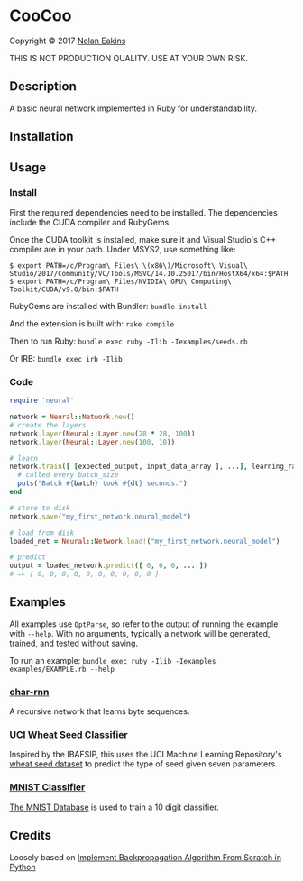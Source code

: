 CooCoo
==========

Copyright &copy; 2017 [Nolan Eakins](mailto:sneakin+at+semanticgap.com)

THIS IS NOT PRODUCTION QUALITY. USE AT YOUR OWN RISK.


Description
----------

A basic neural network implemented in Ruby for understandability.

Installation
-------------


Usage
----------

### Install

First the required dependencies need to be installed. The dependencies include the CUDA compiler and RubyGems.

Once the CUDA toolkit is installed, make sure it and Visual Studio's C++ compiler are in your path. Under MSYS2, use something like:

    $ export PATH=/c/Program\ Files\ \(x86\)/Microsoft\ Visual\ Studio/2017/Community/VC/Tools/MSVC/14.10.25017/bin/HostX64/x64:$PATH
    $ export PATH=/c/Program\ Files/NVIDIA\ GPU\ Computing\ Toolkit/CUDA/v9.0/bin:$PATH

RubyGems are installed with Bundler: `bundle install`

And the extension is built with: `rake compile`

Then to run Ruby: `bundle exec ruby -Ilib -Iexamples/seeds.rb`

Or IRB: `bundle exec irb -Ilib`

### Code

```ruby
require 'neural'

network = Neural::Network.new()
# create the layers
network.layer(Neural::Layer.new(28 * 28, 100))
network.layer(Neural::Layer.new(100, 10))

# learn
network.train([ [expected_output, input_data_array ], ...], learning_rate, batch_size) do |net, batch, dt|
  # called every batch_size
  puts("Batch #{batch} took #{dt} seconds.")
end

# store to disk
network.save("my_first_network.neural_model")

# load from disk
loaded_net = Neural::Network.load!("my_first_network.neural_model")

# predict
output = loaded_network.predict([ 0, 0, 0, ... ])
# => [ 0, 0, 0, 0, 0, 0, 0, 0, 0, 0 ]

```

Examples
----------

All examples use `OptParse`, so refer to the output of running the example with `--help`. With no arguments, typically a network will be generated, trained, and tested without saving.

To run an example: `bundle exec ruby -Ilib -Iexamples examples/EXAMPLE.rb --help`

### [char-rnn](examples/char-rnn.rb)

A recursive network that learns byte sequences.

### [UCI Wheat Seed Classifier](examples/seeds.rb)

Inspired by the IBAFSIP, this uses the UCI Machine Learning Repository's [wheat seed dataset](http://archive.ics.uci.edu/ml/datasets/seeds) to predict the type of seed given seven parameters.

### [MNIST Classifier](examples/mnist_classifier.rb)

[The MNIST Database](http://yann.lecun.com/exdb/mnist/) is used to train a 10 digit classifier.


Credits
----------

Loosely based on [Implement Backpropagation Algorithm From Scratch in Python](http://machinelearningmastery.com/implement-backpropagation-algorithm-scratch-python/)

